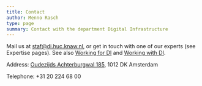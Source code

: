 ```yaml
---
title: Contact
author: Menno Rasch
type: page
summary: Contact with the department Digital Infrastructure
---
```

Mail us at [staf@di.huc.knaw.nl](mailto:staf@di.huc.knaw.nl), or get in touch with one of our experts (see Expertise pages). See also [Working for DI](working-for-di-en.html) and [Working with  DI](working-with-di-en.html).

Address: [Oudezijds Achterburgwal 185](https://www.google.com/maps/place/Oudezijds+Achterburgwal+185,+1012+CJ+Amsterdam/@52.3721779,4.8903714,14.67z/data=!4m5!3m4!1s0x47c609bf6a0871db:0xbb51edbe034edb94!8m2!3d52.3705747!4d4.896524), 1012 DK Amsterdam

Telephone: +31 20 224 68 00

